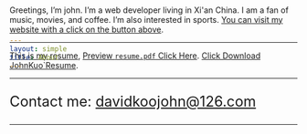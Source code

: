 ```yaml
---
layout: simple
title: About
---
```


<style>
	h1 {
		font-size: 30px;
	}
	
	/* Fix this for real instead of in every place */
  h1 {
    margin-top: -200px;
    margin-bottom: 20px;
  }

	#email {
		font-size: 25px;
	}
</style>

# About Me

---

Greetings, I’m john. I’m a web developer living in Xi'an China. I am a fan of music, movies, and coffee. I’m also interested in sports. [You can visit my website with a click on the button above](/).

---

[This is my resume](/resume.md), [Preview `resume.pdf` Click Here](/preview-pdf-resume).
<a href="/assets/resume.pdf" download="johnkuo-resume" title="Download My Reaume">Click Download JohnKuo`Resume</a>.

---

<p id="email">
	Contact me: <a href="mailto:davidkoojohn@126.com" title="Send me a message">davidkoojohn@126.com</a>
</p>

---
